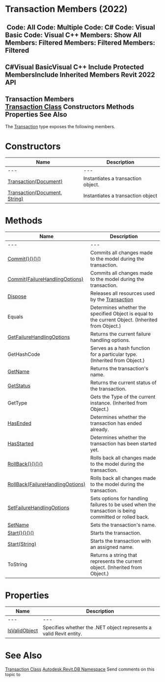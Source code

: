 # Transaction Members (2022)

﻿
 Code: All Code: Multiple Code: C# Code: Visual Basic Code: Visual C++  Members: Show All Members: Filtered Members: Filtered Members: Filtered   
---  
C#Visual BasicVisual C++
Include Protected MembersInclude Inherited Members
Revit 2022 API  
---  
Transaction Members  
[Transaction Class](308ebf8d-d96d-4643-cd1d-34fffcea53fd.md "Transaction Class") Constructors Methods Properties See Also  
---  
The [Transaction](308ebf8d-d96d-4643-cd1d-34fffcea53fd.md "Transaction Class") type exposes the following members.
# Constructors
| Name | Description |
| --- | --- |
| --- | --- | --- |
| [Transaction(Document)](36a9e161-5943-3a7d-b022-a2779185d02c.md "Transaction Constructor \(Document\)") | Instantiates a transaction object. |
| [Transaction(Document, String)](8ac32652-a440-7f01-81b8-d6a7f2dc7791.md "Transaction Constructor \(Document, String\)") | Instantiates a transaction object |

# Methods
| Name | Description |
| --- | --- |
| --- | --- | --- |
| [Commit()()()()](32714010-7138-f64f-8fde-a310354448e3.md "Commit Method") | Commits all changes made to the model during the transaction. |
| [Commit(FailureHandlingOptions)](9e9983d1-bd0d-b476-2dc4-021c56eb2bd7.md "Commit Method \(FailureHandlingOptions\)") | Commits all changes made to the model during the transaction. |
| [Dispose](58d38d85-06cb-58ad-3631-8c2301240c94.md "Dispose Method") | Releases all resources used by the [Transaction](308ebf8d-d96d-4643-cd1d-34fffcea53fd.md "Transaction Class") |
| Equals | Determines whether the specified Object is equal to the current Object. (Inherited from Object.) |
| [GetFailureHandlingOptions](f306f808-a753-1585-18ef-57d65e76fad4.md "GetFailureHandlingOptions Method") | Returns the current failure handling options. |
| GetHashCode | Serves as a hash function for a particular type.  (Inherited from Object.) |
| [GetName](efc9e55a-1457-db92-66ec-84fcfc688552.md "GetName Method") | Returns the transaction's name. |
| [GetStatus](fdf98941-eee4-d8af-e3f7-5b6c7ccc3c74.md "GetStatus Method") | Returns the current status of the transaction. |
| GetType | Gets the Type of the current instance. (Inherited from Object.) |
| [HasEnded](0287f338-0d0c-aff2-c75b-0aefe452969d.md "HasEnded Method") | Determines whether the transaction has ended already. |
| [HasStarted](425a8103-a11b-4c45-f002-0e7bc602d074.md "HasStarted Method") | Determines whether the transaction has been started yet. |
| [RollBack()()()()](bd1e69e9-961e-1c07-f70a-a29b90c6eb97.md "RollBack Method") | Rolls back all changes made to the model during the transaction. |
| [RollBack(FailureHandlingOptions)](d99de9ee-168e-a114-1255-0cea9f317efb.md "RollBack Method \(FailureHandlingOptions\)") | Rolls back all changes made to the model during the transaction. |
| [SetFailureHandlingOptions](1e913cca-f75b-8dfb-b172-5a04f3732b85.md "SetFailureHandlingOptions Method") | Sets options for handling failures to be used when the transaction is being committed or rolled back. |
| [SetName](c0283e7f-d261-6016-724c-31ae5cde96a7.md "SetName Method") | Sets the transaction's name. |
| [Start()()()()](1146fa87-127d-c432-0f51-79a5eb102031.md "Start Method") | Starts the transaction. |
| [Start(String)](5fb266f4-5eca-049f-6a30-f3ed76687409.md "Start Method \(String\)") | Starts the transaction with an assigned name. |
| ToString | Returns a string that represents the current object. (Inherited from Object.) |

# Properties
| Name | Description |
| --- | --- |
| --- | --- | --- |
| [IsValidObject](80f24fab-a66b-7bf9-949c-1fbaa360c79d.md "IsValidObject Property") | Specifies whether the .NET object represents a valid Revit entity. |

# See Also
[Transaction Class](308ebf8d-d96d-4643-cd1d-34fffcea53fd.md "Transaction Class")
[Autodesk.Revit.DB Namespace](87546ba7-461b-c646-cbb1-2cb8f5bff8b2.md "Autodesk.Revit.DB Namespace")
Send comments on this topic to 